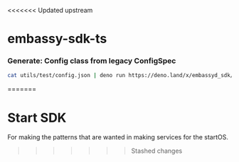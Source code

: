 <<<<<<< Updated upstream

# embassy-sdk-ts

### Generate: Config class from legacy ConfigSpec

```sh
cat utils/test/config.json | deno run https://deno.land/x/embassyd_sdk/scripts/oldSpecToBuilder.ts "../../mod" |deno fmt -  > utils/test/output.ts
```

=======

# Start SDK

For making the patterns that are wanted in making services for the startOS.

> > > > > > > Stashed changes
